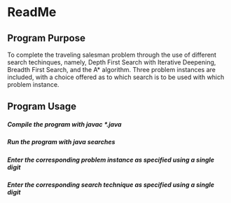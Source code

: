 # ReadMe

## Program Purpose

To complete the traveling salesman problem through the use of different search techinques,
namely, Depth First Search with Iterative Deepening, Breadth First Search, and the A* algorithm.
Three problem instances are included, with a choice offered as to which search is to be used
with which problem instance.  

## Program Usage

##### Compile the program with javac *.java

##### Run the program with java searches

##### Enter the corresponding problem instance as specified using a single digit

##### Enter the corresponding search technique as specified using a single digit